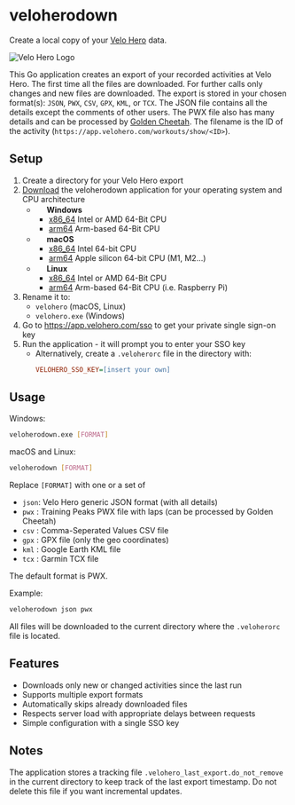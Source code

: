 # veloherodown



Create a local copy of your [Velo Hero](https://www.velohero.com/) data.

![Velo Hero Logo](https://www.velohero.com/static/touchicon.png)

This Go application creates an export of your recorded activities at Velo Hero.
The first time all the files are downloaded.
For further calls only changes and new files are downloaded.
The export is stored in your chosen format(s): `JSON`, `PWX`, `CSV`, `GPX`, `KML`, or `TCX`.
The JSON file contains all the details except the comments of other users.
The PWX file also has many details and can be processed by [Golden Cheetah](http://www.goldencheetah.org/).
The filename is the ID of the activity (`https://app.velohero.com/workouts/show/<ID>`).

## Setup

1. Create a directory for your Velo Hero export
1. [Download](https://github.com/Cyclenerd/veloherodown/releases/latest) the veloherodown application for your operating system and CPU architecture
    * <img src="https://www.microsoft.com/favicon.ico" width=16 height=16/> **Windows**
        * [x86_64](https://github.com/Cyclenerd/veloherodown/releases/latest/download/veloherodown-windows-x86_64.exe) Intel or AMD 64-Bit CPU
        * [arm64](https://github.com/Cyclenerd/veloherodown/releases/latest/download/veloherodown-windows-arm64.exe) Arm-based 64-Bit CPU
    * <img src="https://developer.apple.com/favicon.ico" width=16 height=16/> **macOS**
        * [x86_64](https://github.com/Cyclenerd/veloherodown/releases/latest/download/veloherodown-macos-x86_64) Intel 64-bit CPU
        * [arm64](https://github.com/Cyclenerd/veloherodown/releases/latest/download/veloherodown-macos-arm64) Apple silicon 64-bit CPU (M1, M2...)
    * <img src="https://www.kernel.org/theme/images/logos/favicon.png" width=16 height=16/> **Linux**
        * [x86_64](https://github.com/Cyclenerd/veloherodown/releases/latest/download/veloherodown-linux-x86_64) Intel or AMD 64-Bit CPU
        * [arm64](https://github.com/Cyclenerd/veloherodown/releases/latest/download/veloherodown-linux-x86_64) Arm-based 64-Bit CPU (i.e. Raspberry Pi)
1. Rename it to:
    * `velohero` (macOS, Linux)
    * `velohero.exe` (Windows)
1. Go to <https://app.velohero.com/sso> to get your private single sign-on key
1. Run the application - it will prompt you to enter your SSO key
    * Alternatively, create a `.veloherorc` file in the directory with:
        ```ini
        VELOHERO_SSO_KEY=[insert your own]
        ```

## Usage

Windows:

```bash
veloherodown.exe [FORMAT]
```

macOS and Linux:

```bash
veloherodown [FORMAT]
```

Replace `[FORMAT]` with one or a set of

* `json`: Velo Hero generic JSON format (with all details)
* `pwx` : Training Peaks PWX file with laps (can be processed by Golden Cheetah)
* `csv` : Comma-Seperated Values CSV file
* `gpx` : GPX file (only the geo coordinates)
* `kml` : Google Earth KML file
* `tcx` : Garmin TCX file

The default format is PWX.

Example:

```bash
veloherodown json pwx
```

All files will be downloaded to the current directory where the `.veloherorc` file is located.

## Features

* Downloads only new or changed activities since the last run
* Supports multiple export formats
* Automatically skips already downloaded files
* Respects server load with appropriate delays between requests
* Simple configuration with a single SSO key

## Notes

The application stores a tracking file `.velohero_last_export.do_not_remove` in the current directory to keep track of the last export timestamp. Do not delete this file if you want incremental updates.